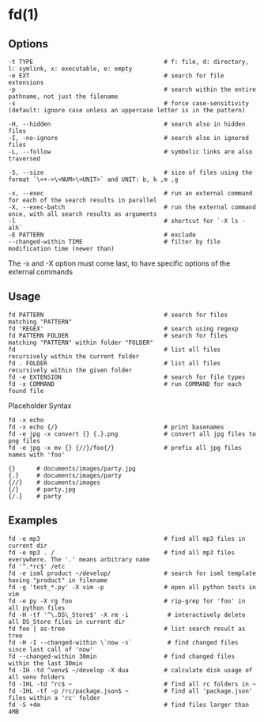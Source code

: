 # fd(1)

## Options

    -t TYPE                                     # f: file, d: directory, l: symlink, x: executable, e: empty
    -e EXT                                      # search for file extensions
    -p                                          # search within the entire pathname, not just the filename
    -s                                          # force case-sensitivity (default: ignore case unless an uppercase letter is in the pattern)

    -H, --hidden                                # search also in hidden files
    -I, -no-ignore                              # search also in ignored files
    -L, --follow                                # symbolic links are also traversed

    -S, --size                                  # size of files using the format `\<+->\<NUM>\<UNIT>` and UNIT: b, k ,m ,g

    -x, --exec                                  # run an external command for each of the search results in parallel
    -X, --exec-batch                            # run the external command once, with all search results as arguments
    -l                                          # shortcut for `-X ls -alh`
    -E PATTERN                                  # exclude
    --changed-within TIME                       # filter by file modification time (newer than)

  The -x and -X option must come last, to have specific options of the external commands

## Usage

    fd PATTERN                                  # search for files matching "PATTERN"
    fd 'REGEX'                                  # search using regexp
    fd PATTERN FOLDER                           # search for files matching "PATTERN" within folder "FOLDER" 
    fd                                          # list all files recursively within the current folder
    fd . FOLDER                                 # list all files recursively within the given folder
    fd -e EXTENSION                             # search for file types
    fd -x COMMAND                               # run COMMAND for each found file

  Placeholder Syntax

    fd -x echo
    fd -x echo {/}                              # print basenames
    fd -e jpg -x convert {} {.}.png             # convert all jpg files to png files
    fd -e jpg -x mv {} {//}/foo{/}              # prefix all jpg files names with 'foo'

    {}      # documents/images/party.jpg
    {.}     # documents/images/party
    {//}    # documents/images
    {/}     # party.jpg
    {/.}    # party
 
## Examples

    fd -e mp3                                   # find all mp3 files in current dir
    fd -e mp3 . /                               # find all mp3 files everywhere. The '.' means arbitrary name
    fd '^.*rc$' /etc
    fd -e isml product ~/develop/               # search for isml template having "product" in filename
    fd -g 'test_*.py' -X vim -p                 # open all python tests in vim
    fd -e py -X rg foo                          # rip-grep for 'foo' in all python files
    fd -H -tf '^\.DS\_Store$' -X rm -i           # interactively delete all DS_Store files in current dir
    fd foo | as-tree                            # list search result as tree
    fd -H -I --changed-within \`now -s`          # find changed files since last call of 'now'
    fd --changed-within 30min                   # find changed files within the last 30min
    fd -IH -td ^venv$ ~/develop -X dua          # calculate disk usage of all venv folders
    fd -IHL -td ^rc$ ~                          # find all rc folders in ~
    fd -IHL -tf -p /rc/package.json$ ~          # find all 'package.json' files within a 'rc' folder
    fd -S +4m                                   # find files larger than 4MB

